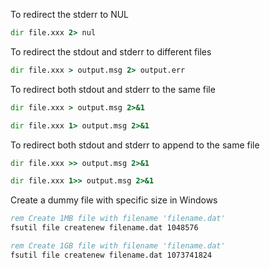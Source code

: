 To redirect the stderr to NUL

```bat
dir file.xxx 2> nul
```

To redirect the stdout and stderr to different files

```bat
dir file.xxx > output.msg 2> output.err
```

To redirect both stdout and stderr to the same file

```bat
dir file.xxx > output.msg 2>&1

dir file.xxx 1> output.msg 2>&1
```

To redirect both stdout and stderr to append to the same file

```bat
dir file.xxx >> output.msg 2>&1

dir file.xxx 1>> output.msg 2>&1
```

Create a dummy file with specific size in Windows

```bat
rem Create 1MB file with filename 'filename.dat'
fsutil file createnew filename.dat 1048576

rem Create 1GB file with filename 'filename.dat'
fsutil file createnew filename.dat 1073741824
```
